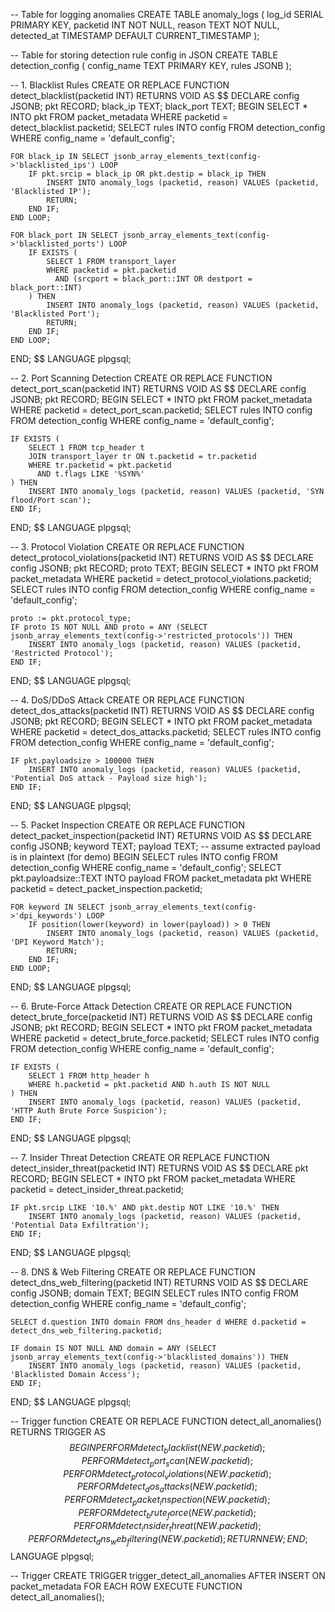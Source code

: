 -- Table for logging anomalies
CREATE TABLE anomaly_logs (
    log_id SERIAL PRIMARY KEY,
    packetid INT NOT NULL,
    reason TEXT NOT NULL,
    detected_at TIMESTAMP DEFAULT CURRENT_TIMESTAMP
);

-- Table for storing detection rule config in JSON
CREATE TABLE detection_config (
    config_name TEXT PRIMARY KEY,
    rules JSONB
);

-- 1. Blacklist Rules
CREATE OR REPLACE FUNCTION detect_blacklist(packetid INT) RETURNS VOID AS $$
DECLARE
    config JSONB;
    pkt RECORD;
    black_ip TEXT;
    black_port TEXT;
BEGIN
    SELECT * INTO pkt FROM packet_metadata WHERE packetid = detect_blacklist.packetid;
    SELECT rules INTO config FROM detection_config WHERE config_name = 'default_config';

    FOR black_ip IN SELECT jsonb_array_elements_text(config->'blacklisted_ips') LOOP
        IF pkt.srcip = black_ip OR pkt.destip = black_ip THEN
            INSERT INTO anomaly_logs (packetid, reason) VALUES (packetid, 'Blacklisted IP');
            RETURN;
        END IF;
    END LOOP;

    FOR black_port IN SELECT jsonb_array_elements_text(config->'blacklisted_ports') LOOP
        IF EXISTS (
            SELECT 1 FROM transport_layer
            WHERE packetid = pkt.packetid
              AND (srcport = black_port::INT OR destport = black_port::INT)
        ) THEN
            INSERT INTO anomaly_logs (packetid, reason) VALUES (packetid, 'Blacklisted Port');
            RETURN;
        END IF;
    END LOOP;
END;
$$ LANGUAGE plpgsql;

-- 2. Port Scanning Detection
CREATE OR REPLACE FUNCTION detect_port_scan(packetid INT) RETURNS VOID AS $$
DECLARE
    config JSONB;
    pkt RECORD;
BEGIN
    SELECT * INTO pkt FROM packet_metadata WHERE packetid = detect_port_scan.packetid;
    SELECT rules INTO config FROM detection_config WHERE config_name = 'default_config';

    IF EXISTS (
        SELECT 1 FROM tcp_header t
        JOIN transport_layer tr ON t.packetid = tr.packetid
        WHERE tr.packetid = pkt.packetid
          AND t.flags LIKE '%SYN%'
    ) THEN
        INSERT INTO anomaly_logs (packetid, reason) VALUES (packetid, 'SYN flood/Port scan');
    END IF;
END;
$$ LANGUAGE plpgsql;

-- 3. Protocol Violation
CREATE OR REPLACE FUNCTION detect_protocol_violations(packetid INT) RETURNS VOID AS $$
DECLARE
    config JSONB;
    pkt RECORD;
    proto TEXT;
BEGIN
    SELECT * INTO pkt FROM packet_metadata WHERE packetid = detect_protocol_violations.packetid;
    SELECT rules INTO config FROM detection_config WHERE config_name = 'default_config';

    proto := pkt.protocol_type;
    IF proto IS NOT NULL AND proto = ANY (SELECT jsonb_array_elements_text(config->'restricted_protocols')) THEN
        INSERT INTO anomaly_logs (packetid, reason) VALUES (packetid, 'Restricted Protocol');
    END IF;
END;
$$ LANGUAGE plpgsql;

-- 4. DoS/DDoS Attack
CREATE OR REPLACE FUNCTION detect_dos_attacks(packetid INT) RETURNS VOID AS $$
DECLARE
    config JSONB;
    pkt RECORD;
BEGIN
    SELECT * INTO pkt FROM packet_metadata WHERE packetid = detect_dos_attacks.packetid;
    SELECT rules INTO config FROM detection_config WHERE config_name = 'default_config';

    IF pkt.payloadsize > 100000 THEN
        INSERT INTO anomaly_logs (packetid, reason) VALUES (packetid, 'Potential DoS attack - Payload size high');
    END IF;
END;
$$ LANGUAGE plpgsql;

-- 5. Packet Inspection
CREATE OR REPLACE FUNCTION detect_packet_inspection(packetid INT) RETURNS VOID AS $$
DECLARE
    config JSONB;
    keyword TEXT;
    payload TEXT; -- assume extracted payload is in plaintext (for demo)
BEGIN
    SELECT rules INTO config FROM detection_config WHERE config_name = 'default_config';
    SELECT pkt.payloadsize::TEXT INTO payload FROM packet_metadata pkt WHERE packetid = detect_packet_inspection.packetid;

    FOR keyword IN SELECT jsonb_array_elements_text(config->'dpi_keywords') LOOP
        IF position(lower(keyword) in lower(payload)) > 0 THEN
            INSERT INTO anomaly_logs (packetid, reason) VALUES (packetid, 'DPI Keyword Match');
            RETURN;
        END IF;
    END LOOP;
END;
$$ LANGUAGE plpgsql;

-- 6. Brute-Force Attack Detection
CREATE OR REPLACE FUNCTION detect_brute_force(packetid INT) RETURNS VOID AS $$
DECLARE
    config JSONB;
    pkt RECORD;
BEGIN
    SELECT * INTO pkt FROM packet_metadata WHERE packetid = detect_brute_force.packetid;
    SELECT rules INTO config FROM detection_config WHERE config_name = 'default_config';

    IF EXISTS (
        SELECT 1 FROM http_header h
        WHERE h.packetid = pkt.packetid AND h.auth IS NOT NULL
    ) THEN
        INSERT INTO anomaly_logs (packetid, reason) VALUES (packetid, 'HTTP Auth Brute Force Suspicion');
    END IF;
END;
$$ LANGUAGE plpgsql;

-- 7. Insider Threat Detection
CREATE OR REPLACE FUNCTION detect_insider_threat(packetid INT) RETURNS VOID AS $$
DECLARE
    pkt RECORD;
BEGIN
    SELECT * INTO pkt FROM packet_metadata WHERE packetid = detect_insider_threat.packetid;

    IF pkt.srcip LIKE '10.%' AND pkt.destip NOT LIKE '10.%' THEN
        INSERT INTO anomaly_logs (packetid, reason) VALUES (packetid, 'Potential Data Exfiltration');
    END IF;
END;
$$ LANGUAGE plpgsql;

-- 8. DNS & Web Filtering
CREATE OR REPLACE FUNCTION detect_dns_web_filtering(packetid INT) RETURNS VOID AS $$
DECLARE
    config JSONB;
    domain TEXT;
BEGIN
    SELECT rules INTO config FROM detection_config WHERE config_name = 'default_config';

    SELECT d.question INTO domain FROM dns_header d WHERE d.packetid = detect_dns_web_filtering.packetid;

    IF domain IS NOT NULL AND domain = ANY (SELECT jsonb_array_elements_text(config->'blacklisted_domains')) THEN
        INSERT INTO anomaly_logs (packetid, reason) VALUES (packetid, 'Blacklisted Domain Access');
    END IF;
END;
$$ LANGUAGE plpgsql;

-- Trigger function
CREATE OR REPLACE FUNCTION detect_all_anomalies() RETURNS TRIGGER AS $$
BEGIN
    PERFORM detect_blacklist(NEW.packetid);
    PERFORM detect_port_scan(NEW.packetid);
    PERFORM detect_protocol_violations(NEW.packetid);
    PERFORM detect_dos_attacks(NEW.packetid);
    PERFORM detect_packet_inspection(NEW.packetid);
    PERFORM detect_brute_force(NEW.packetid);
    PERFORM detect_insider_threat(NEW.packetid);
    PERFORM detect_dns_web_filtering(NEW.packetid);
    RETURN NEW;
END;
$$ LANGUAGE plpgsql;

-- Trigger
CREATE TRIGGER trigger_detect_all_anomalies
AFTER INSERT ON packet_metadata
FOR EACH ROW
EXECUTE FUNCTION detect_all_anomalies();
